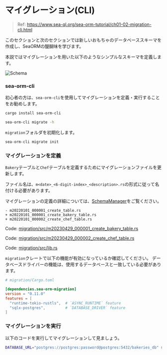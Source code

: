 # マイグレーション(CLI)

> Ref: https://www.sea-ql.org/sea-orm-tutorial/ch01-02-migration-cli.html

このセクションと次のセクションでは新しいおもちゃのデータベーススキーマを作成し、SeaORMの醍醐味を学びます。

本説ではマイグレーションを用いた以下のようなシンプルなスキーマを定義します。

![Schema](https://www.sea-ql.org/sea-orm-tutorial/assets/er_diagram.png)

### sea-orm-cli

初心者の方は、`sea-orm-cli`を使用してマイグレーションを定義・実行することをお勧めします。

```bash
cargo install sea-orm-cli

sea-orm-cli migrate -h
```

`migration`フォルダを初期化します。

```bash
sea-orm-cli migrate init
```

### マイグレーションを定義

`Bakery`テーブルと`Chef`テーブルを定義するためにマイグレーションファイルを更新します。

ファイル名は、`m<date>_<6-digit-index>_<description>.rs`の形式に従って名付ける必要があります。

マイグレーションの定義の詳細については、[SchemaManager](https://docs.rs/sea-orm-migration/*/sea_orm_migration/manager/struct.SchemaManager.html)をご覧ください。

```
- m20220101_000001_create_table.rs
+ m20220101_000001_create_bakery_table.rs
+ m20220101_000002_create_chef_table.rs
```

Code: [migration/src/m20230429_000001_create_bakery_table.rs](https://github.com/ittokun/example-rust/tree/main/sea_orm/bakery-backend/migration/src/m20230429_000001_create_bakery_table.rs)

Code: [migration/src/m20230429_000002_create_chef_table.rs](https://github.com/ittokun/example-rust/tree/main/sea_orm/bakery-backend/migration/src/m20230429_000002_create_chef_table.rs)

Code: [migration/src/lib.rs](https://github.com/ittokun/example-rust/tree/main/sea_orm/bakery-backend/migration/src/lib.rs)

`migration`クレートで以下の機能が有効になっているか確認してください。
データベースドライバーの機能は、使用するデータベースと一致している必要があります。

```toml
# migration/Cargo.toml

[dependencies.sea-orm-migration]
version = "0.11.0"
features = [
  "runtime-tokio-rustls",  # `ASYNC_RUNTIME` feature
  "sqlx-postgres",         # `DATABASE_DRIVER` feature
]
```

### マイグレーションを実行

以下のコードを実行してマイグレーションして見ましょう。

```bash
DATABASE_URL="postgres://postgres:password@postgres:5432/bakeries_db" sea-orm-cli migrate refresh
```
